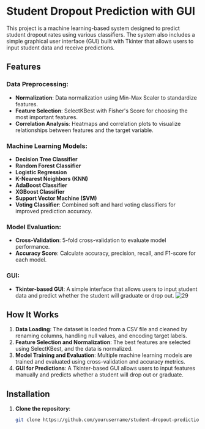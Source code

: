 # Student Dropout Prediction with GUI

This project is a machine learning-based system designed to predict student dropout rates using various classifiers. The system also includes a simple graphical user interface (GUI) built with Tkinter that allows users to input student data and receive predictions.

## Features

### Data Preprocessing:
- **Normalization**: Data normalization using Min-Max Scaler to standardize features.
- **Feature Selection**: SelectKBest with Fisher's Score for choosing the most important features.
- **Correlation Analysis**: Heatmaps and correlation plots to visualize relationships between features and the target variable.

### Machine Learning Models:
- **Decision Tree Classifier**
- **Random Forest Classifier**
- **Logistic Regression**
- **K-Nearest Neighbors (KNN)**
- **AdaBoost Classifier**
- **XGBoost Classifier**
- **Support Vector Machine (SVM)**
- **Voting Classifier**: Combined soft and hard voting classifiers for improved prediction accuracy.

### Model Evaluation:
- **Cross-Validation**: 5-fold cross-validation to evaluate model performance.
- **Accuracy Score**: Calculate accuracy, precision, recall, and F1-score for each model.

### GUI:
- **Tkinter-based GUI**: A simple interface that allows users to input student data and predict whether the student will graduate or drop out.
![29](https://github.com/user-attachments/assets/0484b2f0-6721-4ec2-8465-d4407858e454)

## How It Works

1. **Data Loading**: The dataset is loaded from a CSV file and cleaned by renaming columns, handling null values, and encoding target labels.
2. **Feature Selection and Normalization**: The best features are selected using SelectKBest, and the data is normalized.
3. **Model Training and Evaluation**: Multiple machine learning models are trained and evaluated using cross-validation and accuracy metrics.
4. **GUI for Predictions**: A Tkinter-based GUI allows users to input features manually and predicts whether a student will drop out or graduate.

## Installation

1. **Clone the repository**:
   ```bash
   git clone https://github.com/yourusername/student-dropout-prediction.git
